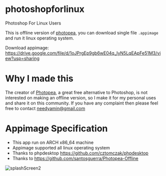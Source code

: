 # photoshopforlinux
Photoshop For Linux Users

This is offline version of [photopea](https://www.photopea.com/), you can download single file `.appimage` and run it linux operating system. 

Download appimage: https://drive.google.com/file/d/1oJPrgEp9gb6wE04q_IyN5LqEApFe51M3/view?usp=sharing

# Why I made this
The creator of [Photopea](https://www.photopea.com/), a great free alternative to Photoshop, is not interested on making an offline version, so I make it for my personal uses and share it on this community. If you have any complaint then please feel free to contact needyamin@gmail.com

# Appimage Specification
- This app run on ARCH x86_64 machine
- Appimage supported all linux operating system
- Thanks to phpdesktop https://github.com/cztomczak/phpdesktop
- Thanks to https://github.com/santosguerra/Photopea-Offline



![splashScreen2](https://github.com/needyamin/photoshopforlinux/assets/16277392/5d2be690-80ad-4e2b-a4fe-840cf0c331d5)
